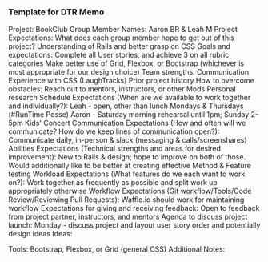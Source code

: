 ### Template for DTR Memo
Project: BookClub
Group Member Names: Aaron BR & Leah M
Project Expectations: What does each group member hope to get out of this project?
  Understanding of Rails and better grasp on CSS
Goals and expectations:
  Complete all User stories, and achieve 3 on all rubric categories
  Make better use of Grid, Flexbox, or Bootstrap (whichever is most appropriate for our design choice)
Team strengths:
  Communication
  Experience with CSS (LaughTracks)
  Prior project history
How to overcome obstacles:
  Reach out to mentors, instructors, or other Mods
  Personal research
Schedule Expectations (When are we available to work together and individually?):
  Leah - open, other than lunch Mondays & Thursdays (#RunTime Posse)
  Aaron - Saturday morning rehearsal until 1pm; Sunday 2-5pm Kids' Concert
Communication Expectations (How and often will we communicate? How do we keep lines of communication open?):
  Communicate daily, in-person & slack (messaging & calls/screenshares)
Abilities Expectations (Technical strengths and areas for desired improvement):
  New to Rails & design; hope to improve on both of those.  Would additionally like to be better at creating effective Method & Feature testing
Workload Expectations (What features do we each want to work on?):
  Work together as frequently as possible and split work up appropriately otherwise
Workflow Expectations (Git workflow/Tools/Code Review/Reviewing Pull Requests):
  Waffle.io should work for maintaining workflow
Expectations for giving and receiving feedback:
  Open to feedback from project partner, instructors, and mentors
Agenda to discuss project launch:
  Monday - discuss project and layout user story order and potentially design ideas
Ideas:

Tools: Bootstrap, Flexbox, or Grid (general CSS)
Additional Notes:
